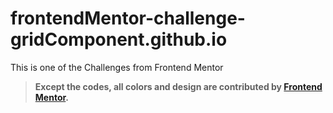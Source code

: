 # frontendMentor-challenge-gridComponent.github.io
This is one of the Challenges from Frontend Mentor

> **Except the codes, all colors and design are contributed by [Frontend Mentor](https://www.frontendmentor.io/challenges/single-price-grid-component-5ce41129d0ff452fec5abbbc/hub/single-price-grid-component-cRIpS-l7P).**
